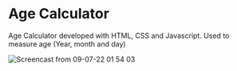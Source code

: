 # Age Calculator

Age Calculator developed with HTML, CSS and Javascript. Used to measure age (Year, month and day)

![Screencast from 09-07-22 01 54 03](https://user-images.githubusercontent.com/73951075/178057244-86066b7f-1ded-4dfc-ad34-2b2773b83e7c.gif)

